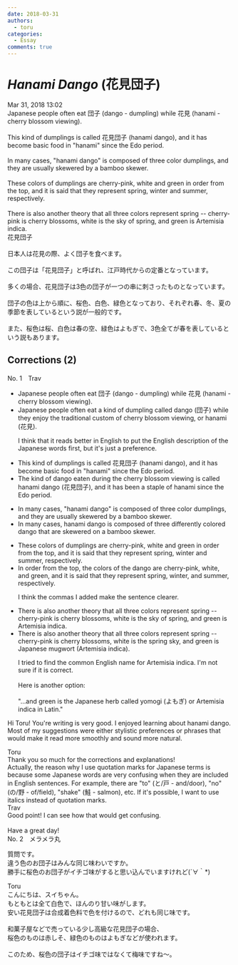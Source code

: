 ```yaml
---
date: 2018-03-31
authors:
  - toru
categories:
  - Essay
comments: true
---
```


# <strong><em>Hanami Dango</strong></em> (花見団子)
<div class="date">Mar 31, 2018 13:02</div>
<div id="post"><div id="body_show_ori">
Japanese people often eat 団子 (dango - dumpling) while 花見 (hanami - cherry blossom viewing).<br/><br/>This kind of dumplings is called 花見団子 (hanami dango), and it has become basic food in "hanami" since the Edo period.<br/><br/>In many cases, "hanami dango" is composed of three color dumplings, and they are usually skewered by a bamboo skewer.<br/><br/>These colors of dumplings are cherry-pink, white and green in order from the top, and it is said that they represent spring, winter and summer, respectively.<br/><br/>There is also another theory that all three colors represent spring -- cherry-pink is cherry blossoms, white is the sky of spring, and green is Artemisia indica.
</div></div>

<!-- more -->

<div id="post_ja"><div id="body_show_mo">
花見団子<br/><br/>日本人は花見の際、よく団子を食べます。<br/><br/>この団子は「花見団子」と呼ばれ、江戸時代からの定番となっています。<br/><br/>多くの場合、花見団子は3色の団子が一つの串に刺さったものとなっています。<br/><br/>団子の色は上から順に、桜色、白色、緑色となっており、それぞれ春、冬、夏の季節を表しているという説が一般的です。<br/><br/>また、桜色は桜、白色は春の空、緑色はよもぎで、3色全てが春を表しているという説もあります。
</div></div>

## Corrections (2)
<div id="block"><div class="first_name"> No. 1　<span class="just_name">Trav</span></div><div id="block2">
<ul class="correction_field">
<li class="incorrect">Japanese people often eat 団子 (dango - dumpling) while 花見 (hanami - cherry blossom viewing).</li>
<li class="corrected correct">
Japanese people often eat <span class="f_blue">a kind of dumpling</span> <span class="f_blue">called</span> <span class="f_blue">dango</span> (団子) while <span class="f_blue">they enjoy the traditional custom of </span>cherry blossom viewing<span class="f_blue">, or</span> hanami (花見).
<p class="correction_comment">I think that it reads better in English to put the English description of the Japanese words first, but it's just a preference.</p>
</li>
</ul>
<ul class="correction_field">
<li class="incorrect">This kind of dumplings is called 花見団子 (hanami dango), and it has become basic food in "hanami" since the Edo period.</li>
<li class="corrected correct">
The kind of <span class="f_blue">dango</span> <span class="f_blue">eaten during the cherry blossom viewing</span> is called hanami dango (花見団子), and it has be<span class="f_blue">en a staple of</span> hanami since the Edo period.
</li>
</ul>
<ul class="correction_field">
<li class="incorrect">In many cases, "hanami dango" is composed of three color dumplings, and they are usually skewered by a bamboo skewer.</li>
<li class="corrected correct">
In many cases, hanami dango is composed of three <span class="f_blue">differently </span>color<span class="f_blue">ed dango that are</span> skewered on a bamboo skewer.
</li>
</ul>
<ul class="correction_field">
<li class="incorrect">These colors of dumplings are cherry-pink, white and green in order from the top, and it is said that they represent spring, winter and summer, respectively.</li>
<li class="corrected correct">
In order from the top,<span class="f_blue"> the</span> colors of <span class="f_blue">the dango </span>are cherry-pink, white, and green, and it is said that they represent spring, winter, and summer, respectively.
<p class="correction_comment">I think the commas I added make the sentence clearer.</p>
</li>
</ul>
<ul class="correction_field">
<li class="incorrect">There is also another theory that all three colors represent spring -- cherry-pink is cherry blossoms, white is the sky of spring, and green is Artemisia indica.</li>
<li class="corrected correct">
There is also another theory that all three colors represent spring -- cherry-pink is cherry blossoms, white is the<span class="f_blue"> spring sky</span>, and green is <span class="f_blue">Japanese mugwort</span> (Artemisia indica).
<p class="correction_comment">I tried to find the common English name for Artemisia indica.   I'm not sure if it is correct.<br/><br/>Here is another option:<br/><br/>"...and green is the Japanese herb called yomogi (よもぎ) or Artemisia indica in Latin."</p>
</li>
</ul>
<p class="comment_small">
 Hi Toru!   You're writing is very good.  I enjoyed learning about hanami dango.  Most of my suggestions were either stylistic preferences or phrases that would make it read more smoothly and sound more natural.
</p>

</div><div class="name"><span class="just_name">Toru</span><br>
Thank you so much for the corrections and explanations!<br/>Actually, the reason why I use quotation marks for Japanese terms is because some Japanese words are very confusing when they are included in English sentences. For example, there are "to" (と/戸 - and/door), "no" (の/野 - of/field), "shake" (鮭 - salmon), etc. If it's possible, I want to use italics instead of quotation marks.
</div>
<div class="name"><span class="just_name">Trav</span><br>
Good point!  I can see how that would get confusing.<br/><br/>Have a great day!
</div>
</div>
<div id="block"><div class="first_name"> No. 2　<span class="just_name">メラメラ丸</span></div><div id="block2">
<p class="comment_small">
 質問です。
 <br/>
 違う色のお団子はみんな同じ味わいですか。
 <br/>
 勝手に桜色のお団子がイチゴ味がすると思い込んでいますけれど(´∀｀*)
</p>

</div><div class="name"><span class="just_name">Toru</span><br>
こんにちは、スイちゃん。<br/>もともとは全て白色で、ほんのり甘い味がします。<br/>安い花見団子は合成着色料で色を付けるので、どれも同じ味です。<br/><br/>和菓子屋などで売っている少し高級な花見団子の場合、<br/>桜色のものは赤しそ、緑色のものはよもぎなどが使われます。<br/><br/>このため、桜色の団子はイチゴ味ではなくて梅味ですね～。
</div>
</div>
